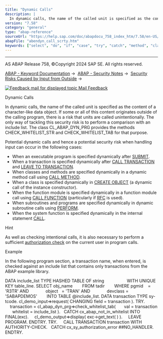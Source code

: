 ```yaml
---
title: "Dynamic Calls"
description: |
  In dynamic calls, the name of the called unit is specified as the content of a character-like data object. If some or all of this content originates outside of the calling program, there is a risk that units are called unintentionally. The only way of tackling this security risk is to perform a comp
version: "7.58"
category: "general"
type: "abap-reference"
sourceUrl: "https://help.sap.com/doc/abapdocu_758_index_htm/7.58/en-US/abendyn_call_scrty.htm"
abapFile: "abendyn_call_scrty.htm"
keywords: ["select", "do", "if", "case", "try", "catch", "method", "class", "data", "abendyn", "call", "scrty"]
---
```


* * *

AS ABAP Release 758, ©Copyright 2024 SAP SE. All rights reserved.

[ABAP - Keyword Documentation](https://help.sap.com/doc/abapdocu_758_index_htm/7.58/en-US/abenabap.htm) →  [ABAP - Security Notes](https://help.sap.com/doc/abapdocu_758_index_htm/7.58/en-US/abenabap_security.htm) →  [Security Risks Caused by Input from Outside](https://help.sap.com/doc/abapdocu_758_index_htm/7.58/en-US/abendynamic_programming_scrty.htm) → 

 [![](Mail.gif?object=Mail.gif "Feedback mail for displayed topic") Mail Feedback](mailto:f1_help@sap.com?subject=Feedback%20on%20ABAP%20Documentation&body=Document:%20Dynamic%20Calls%2C%20ABENDYN_CALL_SCRTY%2C%20758%0D%0A%0D%0AError:%0D%0A%0D%0A%0D%0A%0D%0ASuggestion%20for%20improvement:)

Dynamic Calls

In dynamic calls, the name of the called unit is specified as the content of a character-like data object. If some or all of this content originates outside of the calling program, there is a risk that units are called unintentionally. The only way of tackling this security risk is to perform a comparison with an include list. The class CL\_ABAP\_DYN\_PRG provides the methods CHECK\_WHITELIST\_STR and CHECK\_WHITELIST\_TAB for that purpose.

Potential dynamic calls and hence a potential security risk when handling input can occur in the following cases:

-   When an executable program is specified dynamically after [SUBMIT](https://help.sap.com/doc/abapdocu_758_index_htm/7.58/en-US/abapsubmit.htm).
-   When a transaction is specified dynamically after [CALL TRANSACTION](https://help.sap.com/doc/abapdocu_758_index_htm/7.58/en-US/abapcall_transaction.htm) and [LEAVE TO TRANSACTION](https://help.sap.com/doc/abapdocu_758_index_htm/7.58/en-US/abapleave_to_transaction.htm).
-   When classes and methods are specified dynamically in a dynamic method call using [CALL METHOD](https://help.sap.com/doc/abapdocu_758_index_htm/7.58/en-US/abapcall_method_dynamic.htm).
-   When a class is specified dynamically in [CREATE OBJECT](https://help.sap.com/doc/abapdocu_758_index_htm/7.58/en-US/abapcreate_object.htm) (a dynamic call of the instance constructor).
-   When the function module is specified dynamically in a function module call using [CALL FUNCTION](https://help.sap.com/doc/abapdocu_758_index_htm/7.58/en-US/abapcall_function.htm) (particularly if [RFC](https://help.sap.com/doc/abapdocu_758_index_htm/7.58/en-US/abenrfc_glosry.htm "Glossary Entry") is used).
-   When subroutines and programs are specified dynamically in dynamic subroutine calls using [PERFORM](https://help.sap.com/doc/abapdocu_758_index_htm/7.58/en-US/abapperform.htm).
-   When the system function is specified dynamically in the internal statement [CALL](https://help.sap.com/doc/abapdocu_758_index_htm/7.58/en-US/abapcall-.htm).

Hint

As well as checking intentional calls, it is also necessary to perform a sufficient [authorization check](https://help.sap.com/doc/abapdocu_758_index_htm/7.58/en-US/abenauthority_scrty.htm) on the current user in program calls.

Example

In the following program section, a transaction name, when entered, is checked against an include list that contains only transactions from the ABAP example library.

DATA include\_list TYPE HASHED TABLE OF string
                  WITH UNIQUE KEY table\_line.
SELECT obj\_name
       FROM tadir
       WHERE pgmid    = 'R3TR' AND
             object   = 'TRAN' AND
             devclass = 'SABAPDEMOS'
       INTO TABLE @include\_list.
DATA transaction TYPE sy-tcode.
cl\_demo\_input=>request( CHANGING field = transaction ).
TRY.
    transaction = cl\_abap\_dyn\_prg=>check\_whitelist\_tab(
      val = transaction
      whitelist = include\_list ).
  CATCH cx\_abap\_not\_in\_whitelist INTO FINAL(exc).
    cl\_demo\_output=>display( exc->get\_text( ) ).
    LEAVE PROGRAM.
ENDTRY.
TRY.
    CALL TRANSACTION transaction WITH AUTHORITY-CHECK.
  CATCH cx\_sy\_authorization\_error ##NO\_HANDLER.
ENDTRY.